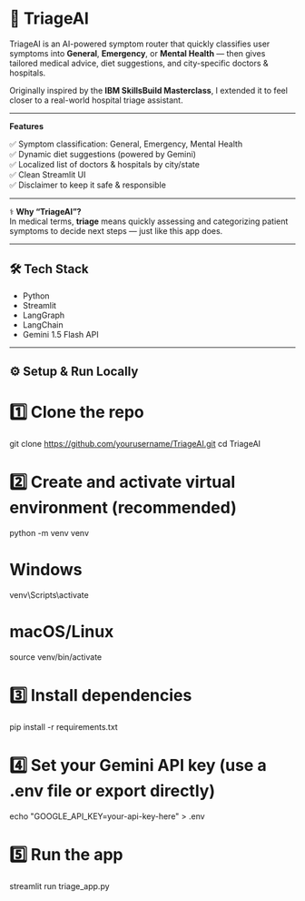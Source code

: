 # 🤖 TriageAI

TriageAI is an AI-powered symptom router that quickly classifies user symptoms into **General**, **Emergency**, or **Mental Health** — then gives tailored medical advice, diet suggestions, and city-specific doctors & hospitals.

Originally inspired by the **IBM SkillsBuild Masterclass**, I extended it to feel closer to a real-world hospital triage assistant.

-----------------------------------------------------
**Features**

✅ Symptom classification: General, Emergency, Mental Health  
✅ Dynamic diet suggestions (powered by Gemini)  
✅ Localized list of doctors & hospitals by city/state  
✅ Clean Streamlit UI  
✅ Disclaimer to keep it safe & responsible

--------------------------------------------------------

⚕️ **Why “TriageAI”?**  
In medical terms, **triage** means quickly assessing and categorizing patient symptoms to decide next steps — just like this app does.

--------------------------------------------------------

## 🛠 **Tech Stack**
- Python
- Streamlit
- LangGraph
- LangChain
- Gemini 1.5 Flash API

--------------------------------------------------------

## ⚙️ **Setup & Run Locally**

# 1️⃣ Clone the repo
git clone https://github.com/yourusername/TriageAI.git
cd TriageAI

# 2️⃣ Create and activate virtual environment (recommended)
python -m venv venv
# Windows
venv\Scripts\activate
# macOS/Linux
source venv/bin/activate

# 3️⃣ Install dependencies
pip install -r requirements.txt

# 4️⃣ Set your Gemini API key (use a .env file or export directly)
echo "GOOGLE_API_KEY=your-api-key-here" > .env

# 5️⃣ Run the app
streamlit run triage_app.py
